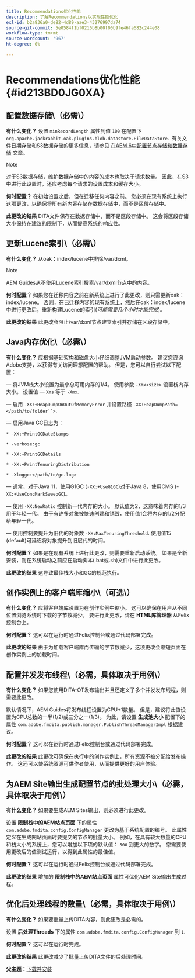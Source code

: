 ```yaml
---
title: Recommendations优化性能
description: 了解Recommendations以实现性能优化
exl-id: b2a836a0-de82-4d89-aae3-43276997da74
source-git-commit: 5e0584f1bf0216b8b00f00b9fe46fa682c244e08
workflow-type: tm+mt
source-wordcount: '967'
ht-degree: 0%

---
```


# Recommendations优化性能 {#id213BD0JG0XA}

## 配置数据存储\（必需\）

**有什么变化？**
设置 `minRecordLength` 属性到值 `100` 在配置下 `org.apache.jackrabbit.oak.plugins.blob.datastore.FileDataStore.` 有关文件日期存储和S3数据存储的更多信息，请参见 [在AEM 6中配置节点存储和数据存储](https://helpx.adobe.com/experience-manager/6-5/sites/deploying/using/data-store-config.html) 文章。

>[!NOTE]
>
> 对于S3数据存储，维护数据存储中的内容的成本也取决于请求数量。 因此，在S3中进行此设置时，还应考虑每个请求的设置成本和缓存大小。

**何时配置？**
在初始设置之后，但在迁移任何内容之前。 您必须在现有系统上执行这项更改，以确保将所有新内容存储在数据存储中，而不是区段存储中。

**此更改的结果**
DITA文件保存在数据存储中，而不是区段存储中。 这会将区段存储大小保持在建议的限制下，从而提高系统的响应性。

## 更新Lucene索引\（必需\）

**有什么变化？**
从oak：index/lucene中排除/var/dxml。

>[!NOTE]
>
> AEM Guides从不使用Lucene索引搜索/var/dxml节点中的内容。

**何时配置？**
如果您在迁移内容之前在新系统上进行了此更改，则只需更新oak：index/lucene。 否则，在已迁移内容的现有系统上，然后在oak：index/lucene中进行更改后，重新构建Lucene的索引\(*可能需要几个小时才能完成*\)。

**此更改的结果**
此更改会阻止/var/dxml节点建立索引并存储在区段存储中。

## Java内存优化\（必需\）

**有什么变化？**
应根据基础架构和磁盘大小仔细调整JVM启动参数。 建议您咨询Adobe支持，以获得有关访问理想配置的帮助。 但是，您可以自行尝试以下配置：

 — 将JVM栈大小设置为最小总可用内存的1/4。 使用参数 `-Xmx<size>` 设置栈内存大小。 设置值 — `Xms` 等于 `-Xmx`.

 — 启用 `-XX:+HeapDumpOnOutOfMemoryError` 并设置路径 `-XX:HeapDumpPath=</path/to/folder``>`.

 — 启用Java GC日志为：

`* -XX:+PrintGCDateStamps`

`* -verbose:gc`

`* -XX:+PrintGCDetails`

`* -XX:+PrintTenuringDistribution`

`* -Xloggc:</path/to/gc.log>`

 — 通常，对于Java 11，使用G1GC \(`-XX:+UseG1GC`\)对于Java 8，使用CMS \(-`XX:+UseConcMarkSweepGC`\)。

 — 使用 `-XX:NewRatio` 控制新一代内存的大小。 默认值为2，这意味着内存的1/3用于年轻一代。 由于有许多对象被快速创建和销毁，使用值1会将内存的1/2分配给年轻一代。

 — 使用控制要提升为旧代的对象数 `-XX:MaxTenuringThreshold`. 使用值15 \(default\)可延迟将对象提升到旧层代的时间。

**何时配置？**
如果是在现有系统上进行此更改，则需要重新启动系统。 如果是全新安装，则在系统启动之前应在启动脚本\(.bat或.sh\)文件中进行此更改。

**此更改的结果**
这导致最佳栈大小和GC的规范执行。

## 创作实例上的客户端库缩小\（可选\）

**有什么变化？**
应将客户端库设置为在创作实例中缩小。 这可以确保在用户从不同位置浏览系统时下载的字节数减少。 要进行此更改，请在 **HTML库管理器** 从Felix控制台上。

**何时配置？**
这可以在运行时通过Felix控制台或通过代码部署完成。

**此更改的结果**
由于为加载客户端库而传输的字节数减少，这项更改会缩短页面在创作实例上的加载时间。

## 配置并发发布线程\（必需，具体取决于用例\）

**有什么变化？**
如果您使用DITA-OT发布输出并且还定义了多个并发发布线程，则需要此更改。

默认情况下，AEM Guides将发布线程设置为CPU+1数量。 但是，建议将此值设置为CPU总数的一半\(1/2\)或三分之一\(1/3\)。 为此，请设置 **生成池大小** 配置下的属性 `com.adobe.fmdita.publish.manager.PublishThreadManagerImpl` 根据建议。

**何时配置？**
这可以在运行时通过Felix控制台或通过代码部署完成。

**此更改的结果**
此更改可确保在执行中的创作实例上，所有资源不被分配给发布操作。 这还可以使系统资源可供作者使用，从而提供更好的用户体验。

## 为AEM Site输出生成配置节点的批处理大小\（必需，具体取决于用例\）

**有什么变化？**
如果要生成AEM Sites输出，则必须进行此更改。

设置 **限制栈中的AEM站点页面** 下的属性 `com.adobe.fmdita.config.ConfigManager` 更改为基于系统配置的编号。 此属性定义在生成网站页面时要提交的节点的批量大小。 例如，在具有较大数量的CPU和栈大小的系统上，您可以增加以下项的默认值： `500` 到更大的数字。 您需要使用更改后的值测试运行，以得到此属性的最佳值。

**何时配置？**
这可以在运行时通过Felix控制台或通过代码部署完成。

**此更改的结果**
增加的 **限制栈中的AEM站点页面** 属性可优化AEM Site输出生成过程。

## 优化后处理线程的数量\（必需，具体取决于用例\）

**有什么变化？**
如果要批量上传DITA内容，则此更改是必需的。

设置 **后处理Threads** 下的属性 `com.adobe.fmdita.config.ConfigManager` 到 `1`.

**何时配置？**
这可以在运行时完成。

**此更改的结果**
此更改减少了批量上传DITA文件的后处理时间。

**父主题：**[&#x200B;下载并安装](download-install.md)
